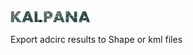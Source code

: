 <img src="documentation/imgs/kalpana.png" width="128"/>

Export adcirc results to Shape or kml files

